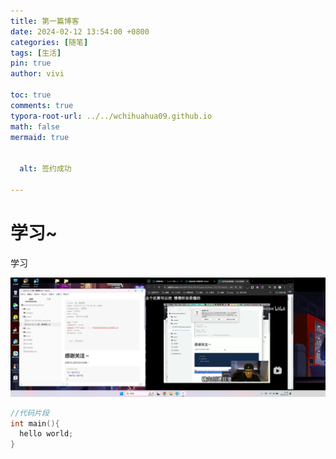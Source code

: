 ```yaml
---
title: 第一篇博客
date: 2024-02-12 13:54:00 +0800
categories: [随笔]
tags: [生活]
pin: true
author: vivi

toc: true
comments: true
typora-root-url: ../../wchihuahua09.github.io
math: false
mermaid: true


  alt: 签约成功

---
```


#  学习~

学习

![image-20240212135837493](/asserts/blog_res/2024-02-12-第一篇博客.asserts/image-20240212135837493.png)

```c++
//代码片段
int main(){
  hello world;
}
```


